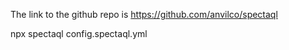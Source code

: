 The link to the github repo is https://github.com/anvilco/spectaql

npx spectaql config.spectaql.yml
